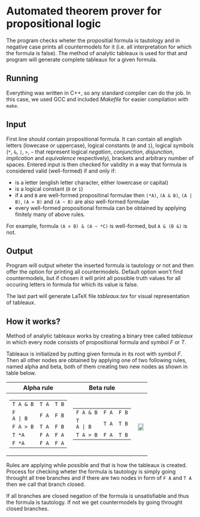 # Automated theorem prover for propositional logic
The program checks wheter the propositial formula is tautology and in negative case prints all countermodels for it (i.e. all interpretation for which the formula is false).
The method of analytic tableaux is used for that and program will generate complete tableaux for a given formula.

## Running
Everything was written in C++, so any standard compiler can do the job. In this case, we used GCC and included *Makefile* for easier compilation with `make`.

## Input
First line should contain propositional formula.
It can contain all english letters (lowecase or uppercase), logical constants (`0` and `1`), logical symbols (`*`, `&`, `|`, `>`, `~` that represent logical *negation*, *conjunction*, *disjunction*, *implication* and *equivalence* respectively), brackets and arbitrary number of spaces.
Entered input is then checked for validity in a way that formula is considered valid (well-formed) if and only if:
* is a letter (english letter character, either lowercase or capital)
* is a logical constant (`0` or `1`)
* if `A` and `B` are well-formed propositinal formulae then `(*A)`, `(A & B)`, `(A | B)`, `(A > B)` and `(A ~ B)` are also well-formed formulae
* every well-formed propositional formula can be obtained by applying finitely many of above rules.

For example, formula `(A > B) & (A ~ *C)` is well-formed, but `A & (B &)` is not.

## Output
Program will output wheter the inserted formula is tautology or not and then offer the option for printing all countermodels.
Default option won't find countermodels, but if chosen it will print all possible truth values for all occuring letters in formula for which its value is false.

The last part will generate LaTeX file *tableaux.tex* for visual representation of tableaux.

## How it works?
Method of analytic tableaux works by creating a binary tree called *tableaux* in which every node consists of propositional formula and symbol *F* or *T*.

Tableaux is initialized by putting given formula in its root with symbol *F*.
Then all other nodes are obtained by applying one of two following rules, named alpha and beta, both of them creating two new nodes as shown in table below.

| Alpha rule | Beta rule | |
|--|--|--|
|<table> <tr><td>`T A & B`</td><td>`T A`</td><td>`T B`</td></tr><tr><td><code>F A &#124; B </code></td><td>`F A`<td>`F B`</tr><tr><td>`F A > B`</td><td>`T A`<td>`F B`</tr><tr><td>`T *A`</td><td>`F A`<td>`F A`</tr><tr><td>`F *A`</td><td>`F A`<td>`F A`</tr></table>| <table><tr><td>`F A & B`</td><td>`F A`</td><td>`F B`</td></tr><tr><td><code>T A &#124; B </code></td><td>`T A`</td><td>`T B`</td></tr><tr><td>`T A > B`</td><td>`F A`</td><td>`T B`</td></tr></table>|<table> 
<p align="center"> <img width="90%" src="https://user-images.githubusercontent.com/44095197/127530688-09437a81-778f-4001-a4b0-577691f7efad.png"> </p></table>

Rules are applying while possible and that is how the tableaux is created.
Process for checking wheter the formula is tautology is simply going throught all tree branches and if there are two nodes in form of `F A` and `T A` then we call that branch closed.

If all branches are closed negation of the formula is unsatisfiable and thus the formula is tautology.
If not we get countermodels by going throught closed branches.
